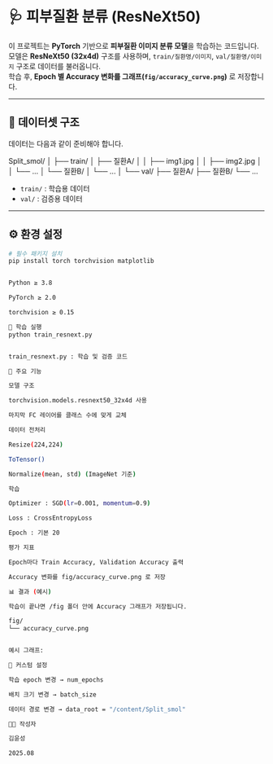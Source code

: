 # 🩺 피부질환 분류 (ResNeXt50)

이 프로젝트는 **PyTorch** 기반으로 **피부질환 이미지 분류 모델**을 학습하는 코드입니다.  
모델은 **ResNeXt50 (32x4d)** 구조를 사용하며, `train/질환명/이미지`, `val/질환명/이미지` 구조로 데이터를 불러옵니다.  
학습 후, **Epoch 별 Accuracy 변화를 그래프(`fig/accuracy_curve.png`)** 로 저장합니다.  

---

## 📂 데이터셋 구조

데이터는 다음과 같이 준비해야 합니다.



Split_smol/
│
├── train/
│ ├── 질환A/
│ │ ├── img1.jpg
│ │ ├── img2.jpg
│ │ └── ...
│ └── 질환B/
│ └── ...
│
└── val/
├── 질환A/
├── 질환B/
└── ...


- `train/` : 학습용 데이터
- `val/`   : 검증용 데이터  

---

## ⚙️ 환경 설정

```bash
# 필수 패키지 설치
pip install torch torchvision matplotlib


Python ≥ 3.8

PyTorch ≥ 2.0

torchvision ≥ 0.15

🚀 학습 실행
python train_resnext.py


train_resnext.py : 학습 및 검증 코드

🧠 주요 기능

모델 구조

torchvision.models.resnext50_32x4d 사용

마지막 FC 레이어를 클래스 수에 맞게 교체

데이터 전처리

Resize(224,224)

ToTensor()

Normalize(mean, std) (ImageNet 기준)

학습

Optimizer : SGD(lr=0.001, momentum=0.9)

Loss : CrossEntropyLoss

Epoch : 기본 20

평가 지표

Epoch마다 Train Accuracy, Validation Accuracy 출력

Accuracy 변화를 fig/accuracy_curve.png 로 저장

📊 결과 (예시)

학습이 끝나면 /fig 폴더 안에 Accuracy 그래프가 저장됩니다.

fig/
└── accuracy_curve.png


예시 그래프:

📌 커스텀 설정

학습 epoch 변경 → num_epochs

배치 크기 변경 → batch_size

데이터 경로 변경 → data_root = "/content/Split_smol"

👨‍💻 작성자

김윤성

2025.08
